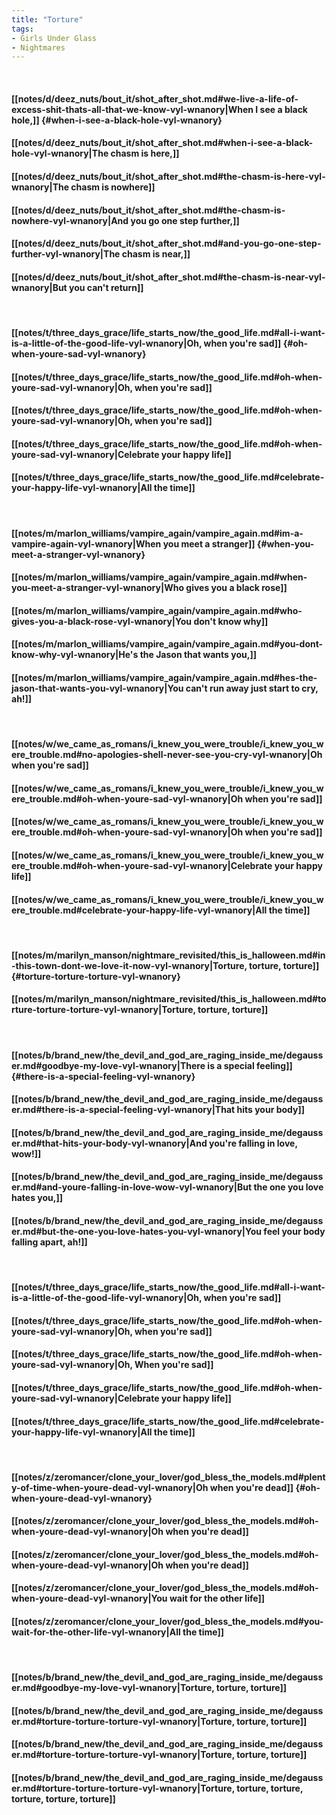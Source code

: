 ```yaml
---
title: "Torture"
tags:
- Girls Under Glass
- Nightmares
---
```

&nbsp;
#### [[notes/d/deez_nuts/bout_it/shot_after_shot.md#we-live-a-life-of-excess-shit-thats-all-that-we-know-vyl-wnanory|When I see a black hole,]] {#when-i-see-a-black-hole-vyl-wnanory}
#### [[notes/d/deez_nuts/bout_it/shot_after_shot.md#when-i-see-a-black-hole-vyl-wnanory|The chasm is here,]]
#### [[notes/d/deez_nuts/bout_it/shot_after_shot.md#the-chasm-is-here-vyl-wnanory|The chasm is nowhere]]
#### [[notes/d/deez_nuts/bout_it/shot_after_shot.md#the-chasm-is-nowhere-vyl-wnanory|And you go one step further,]]
#### [[notes/d/deez_nuts/bout_it/shot_after_shot.md#and-you-go-one-step-further-vyl-wnanory|The chasm is near,]]
#### [[notes/d/deez_nuts/bout_it/shot_after_shot.md#the-chasm-is-near-vyl-wnanory|But you can't return]]
&nbsp;
#### [[notes/t/three_days_grace/life_starts_now/the_good_life.md#all-i-want-is-a-little-of-the-good-life-vyl-wnanory|Oh, when you're sad]] {#oh-when-youre-sad-vyl-wnanory}
#### [[notes/t/three_days_grace/life_starts_now/the_good_life.md#oh-when-youre-sad-vyl-wnanory|Oh, when you're sad]]
#### [[notes/t/three_days_grace/life_starts_now/the_good_life.md#oh-when-youre-sad-vyl-wnanory|Oh, when you're sad]]
#### [[notes/t/three_days_grace/life_starts_now/the_good_life.md#oh-when-youre-sad-vyl-wnanory|Celebrate your happy life]]
#### [[notes/t/three_days_grace/life_starts_now/the_good_life.md#celebrate-your-happy-life-vyl-wnanory|All the time]]
&nbsp;
#### [[notes/m/marlon_williams/vampire_again/vampire_again.md#im-a-vampire-again-vyl-wnanory|When you meet a stranger]] {#when-you-meet-a-stranger-vyl-wnanory}
#### [[notes/m/marlon_williams/vampire_again/vampire_again.md#when-you-meet-a-stranger-vyl-wnanory|Who gives you a black rose]]
#### [[notes/m/marlon_williams/vampire_again/vampire_again.md#who-gives-you-a-black-rose-vyl-wnanory|You don't know why]]
#### [[notes/m/marlon_williams/vampire_again/vampire_again.md#you-dont-know-why-vyl-wnanory|He's the Jason that wants you,]]
#### [[notes/m/marlon_williams/vampire_again/vampire_again.md#hes-the-jason-that-wants-you-vyl-wnanory|You can't run away just start to cry, ah!]]
&nbsp;
#### [[notes/w/we_came_as_romans/i_knew_you_were_trouble/i_knew_you_were_trouble.md#no-apologies-shell-never-see-you-cry-vyl-wnanory|Oh when you're sad]]
#### [[notes/w/we_came_as_romans/i_knew_you_were_trouble/i_knew_you_were_trouble.md#oh-when-youre-sad-vyl-wnanory|Oh when you're sad]]
#### [[notes/w/we_came_as_romans/i_knew_you_were_trouble/i_knew_you_were_trouble.md#oh-when-youre-sad-vyl-wnanory|Oh when you're sad]]
#### [[notes/w/we_came_as_romans/i_knew_you_were_trouble/i_knew_you_were_trouble.md#oh-when-youre-sad-vyl-wnanory|Celebrate your happy life]]
#### [[notes/w/we_came_as_romans/i_knew_you_were_trouble/i_knew_you_were_trouble.md#celebrate-your-happy-life-vyl-wnanory|All the time]]
&nbsp;
#### [[notes/m/marilyn_manson/nightmare_revisited/this_is_halloween.md#in-this-town-dont-we-love-it-now-vyl-wnanory|Torture, torture, torture]] {#torture-torture-torture-vyl-wnanory}
#### [[notes/m/marilyn_manson/nightmare_revisited/this_is_halloween.md#torture-torture-torture-vyl-wnanory|Torture, torture, torture]]
&nbsp;
#### [[notes/b/brand_new/the_devil_and_god_are_raging_inside_me/degausser.md#goodbye-my-love-vyl-wnanory|There is a special feeling]] {#there-is-a-special-feeling-vyl-wnanory}
#### [[notes/b/brand_new/the_devil_and_god_are_raging_inside_me/degausser.md#there-is-a-special-feeling-vyl-wnanory|That hits your body]]
#### [[notes/b/brand_new/the_devil_and_god_are_raging_inside_me/degausser.md#that-hits-your-body-vyl-wnanory|And you're falling in love, wow!]]
#### [[notes/b/brand_new/the_devil_and_god_are_raging_inside_me/degausser.md#and-youre-falling-in-love-wow-vyl-wnanory|But the one you love hates you,]]
#### [[notes/b/brand_new/the_devil_and_god_are_raging_inside_me/degausser.md#but-the-one-you-love-hates-you-vyl-wnanory|You feel your body falling apart, ah!]]
&nbsp;
#### [[notes/t/three_days_grace/life_starts_now/the_good_life.md#all-i-want-is-a-little-of-the-good-life-vyl-wnanory|Oh, when you're sad]]
#### [[notes/t/three_days_grace/life_starts_now/the_good_life.md#oh-when-youre-sad-vyl-wnanory|Oh, when you're sad]]
#### [[notes/t/three_days_grace/life_starts_now/the_good_life.md#oh-when-youre-sad-vyl-wnanory|Oh, When you're sad]]
#### [[notes/t/three_days_grace/life_starts_now/the_good_life.md#oh-when-youre-sad-vyl-wnanory|Celebrate your happy life]]
#### [[notes/t/three_days_grace/life_starts_now/the_good_life.md#celebrate-your-happy-life-vyl-wnanory|All the time]]
&nbsp;
#### [[notes/z/zeromancer/clone_your_lover/god_bless_the_models.md#plenty-of-time-when-youre-dead-vyl-wnanory|Oh when you're dead]] {#oh-when-youre-dead-vyl-wnanory}
#### [[notes/z/zeromancer/clone_your_lover/god_bless_the_models.md#oh-when-youre-dead-vyl-wnanory|Oh when you're dead]]
#### [[notes/z/zeromancer/clone_your_lover/god_bless_the_models.md#oh-when-youre-dead-vyl-wnanory|Oh when you're dead]]
#### [[notes/z/zeromancer/clone_your_lover/god_bless_the_models.md#oh-when-youre-dead-vyl-wnanory|You wait for the other life]]
#### [[notes/z/zeromancer/clone_your_lover/god_bless_the_models.md#you-wait-for-the-other-life-vyl-wnanory|All the time]]
&nbsp;
#### [[notes/b/brand_new/the_devil_and_god_are_raging_inside_me/degausser.md#goodbye-my-love-vyl-wnanory|Torture, torture, torture]]
#### [[notes/b/brand_new/the_devil_and_god_are_raging_inside_me/degausser.md#torture-torture-torture-vyl-wnanory|Torture, torture, torture]]
#### [[notes/b/brand_new/the_devil_and_god_are_raging_inside_me/degausser.md#torture-torture-torture-vyl-wnanory|Torture, torture, torture]]
#### [[notes/b/brand_new/the_devil_and_god_are_raging_inside_me/degausser.md#torture-torture-torture-vyl-wnanory|Torture, torture, torture, torture, torture, torture]]
